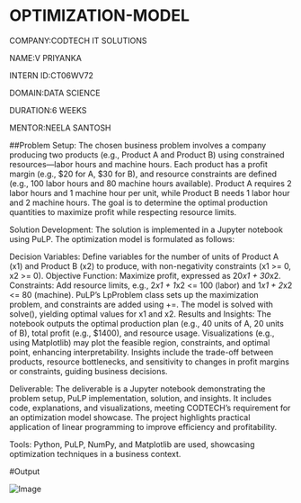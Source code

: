 # OPTIMIZATION-MODEL

COMPANY:CODTECH IT SOLUTIONS

NAME:V PRIYANKA

INTERN ID:CT06WV72

DOMAIN:DATA SCIENCE

DURATION:6 WEEKS

MENTOR:NEELA SANTOSH

##Problem Setup: The chosen business problem involves a company producing two products (e.g., Product A and Product B) using constrained resources—labor hours and machine hours. Each product has a profit margin (e.g., $20 for A, $30 for B), and resource constraints are defined (e.g., 100 labor hours and 80 machine hours available). Product A requires 2 labor hours and 1 machine hour per unit, while Product B needs 1 labor hour and 2 machine hours. The goal is to determine the optimal production quantities to maximize profit while respecting resource limits.

Solution Development: The solution is implemented in a Jupyter notebook using PuLP. The optimization model is formulated as follows:

Decision Variables: Define variables for the number of units of Product A (x1) and Product B (x2) to produce, with non-negativity constraints (x1 >= 0, x2 >= 0).
Objective Function: Maximize profit, expressed as 20*x1 + 30*x2.
Constraints: Add resource limits, e.g., 2*x1 + 1*x2 <= 100 (labor) and 1*x1 + 2*x2 <= 80 (machine).
PuLP’s LpProblem class sets up the maximization problem, and constraints are added using +=. The model is solved with solve(), yielding optimal values for x1 and x2.
Results and Insights: The notebook outputs the optimal production plan (e.g., 40 units of A, 20 units of B), total profit (e.g., $1400), and resource usage. Visualizations (e.g., using Matplotlib) may plot the feasible region, constraints, and optimal point, enhancing interpretability. Insights include the trade-off between products, resource bottlenecks, and sensitivity to changes in profit margins or constraints, guiding business decisions.

Deliverable: The deliverable is a Jupyter notebook demonstrating the problem setup, PuLP implementation, solution, and insights. It includes code, explanations, and visualizations, meeting CODTECH’s requirement for an optimization model showcase. The project highlights practical application of linear programming to improve efficiency and profitability.

Tools: Python, PuLP, NumPy, and Matplotlib are used, showcasing optimization techniques in a business context.

#Output

![Image](https://github.com/user-attachments/assets/95134cb7-7d42-42e0-9f62-5f7657e1db6b)

